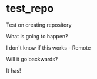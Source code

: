 # test_repo
Test on creating repository

What is going to happen?

I don't know if this works - Remote

Will it go backwards?

It has!
